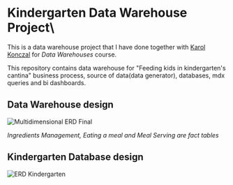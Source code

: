 # Kindergarten Data Warehouse Project\
This is a data warehouse project that I have done together with <a href="https://github.com/karoleki2">Karol Konczal</a> for <i> Data Warehouses</i> course.

This repository contains data warehouse for "Feeding kids in kindergarten's cantina" business process, source of data(data generator), databases, mdx queries and bi dashboards.

## Data Warehouse design

![Multidimensional ERD Final](https://github.com/janekludwicki/Kindergarten_Data_Warehouse_Project/assets/132893147/02726ab1-9ba9-428a-befe-2d5c8b3fc948)

<i> Ingredients Management, Eating a meal and Meal Serving are fact tables </i>

## Kindergarten Database design

![ERD Kindergarten](https://github.com/janekludwicki/Kindergarten_Data_Warehouse_Project/assets/132893147/6111d873-c50b-417e-90b4-7c9eafdd7195)

